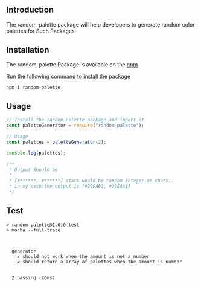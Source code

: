 ## Introduction 
The random-palette package will help developers to generate random color palettes for Such Packages

## Installation
The random-palette Package is available on the [npm](https://www.npmjs.com/package/random-palette)

Run the following command to install the package

```bash
npm i random-palette
```

## Usage
```js
// Install the random palette package and import it
const paletteGenerator = require("random-palette");

// Usage
const palettes = paletteGenerator(2);

console.log(palettes);

/**
 * Output Should be
 * 
 * [#******, #******] stars would be random integer or chars..
 * in my case the output is [#29FAB1, #39EAA1]
 */
```

## Test
```
> random-palette@1.0.0 test
> mocha --full-trace       



  generator
    ✔ should not work when the amount is not a number
    ✔ should return a array of palettes when the amount is number


  2 passing (26ms)
```
